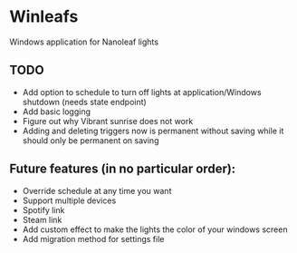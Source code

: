 # Winleafs
Windows application for Nanoleaf lights

## TODO
- Add option to schedule to turn off lights at application/Windows shutdown (needs state endpoint)
- Add basic logging
- Figure out why Vibrant sunrise does not work
- Adding and deleting triggers now is permanent without saving while it should only be permanent on saving

## Future features (in no particular order):
- Override schedule at any time you want
- Support multiple devices
- Spotify link
- Steam link
- Add custom effect to make the lights the color of your windows screen
- Add migration method for settings file
